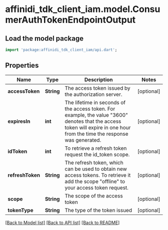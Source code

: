# affinidi_tdk_client_iam.model.ConsumerAuthTokenEndpointOutput

## Load the model package

```dart
import 'package:affinidi_tdk_client_iam/api.dart';
```

## Properties

| Name             | Type       | Description                                                                                                                                                                  | Notes      |
| ---------------- | ---------- | ---------------------------------------------------------------------------------------------------------------------------------------------------------------------------- | ---------- |
| **accessToken**  | **String** | The access token issued by the authorization server.                                                                                                                         | [optional] |
| **expiresIn**    | **int**    | The lifetime in seconds of the access token. For example, the value \"3600\" denotes that the access token will expire in one hour from the time the response was generated. | [optional] |
| **idToken**      | **int**    | To retrieve a refresh token request the id_token scope.                                                                                                                      | [optional] |
| **refreshToken** | **String** | The refresh token, which can be used to obtain new access tokens. To retrieve it add the scope \"offline\" to your access token request.                                     | [optional] |
| **scope**        | **String** | The scope of the access token                                                                                                                                                | [optional] |
| **tokenType**    | **String** | The type of the token issued                                                                                                                                                 | [optional] |

[[Back to Model list]](../README.md#documentation-for-models) [[Back to API list]](../README.md#documentation-for-api-endpoints) [[Back to README]](../README.md)
